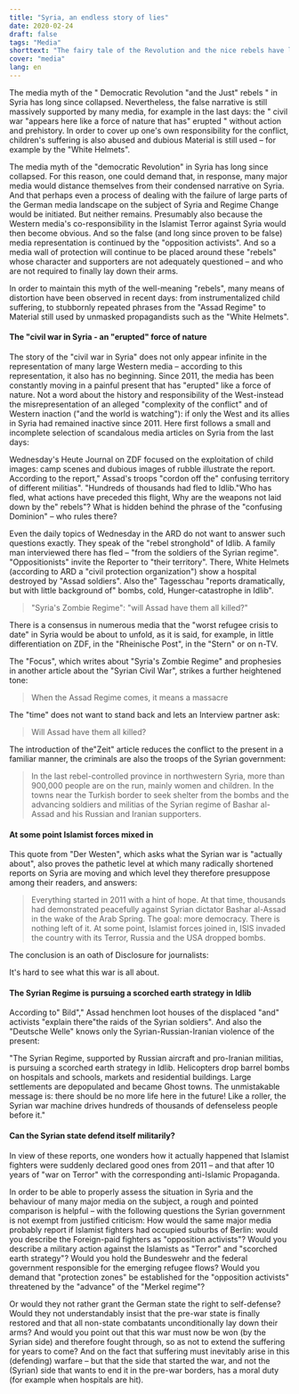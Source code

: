 ```yaml
---
title: "Syria, an endless story of lies"
date: 2020-02-24
draft: false
tags: "Media"
shorttext: "The fairy tale of the Revolution and the nice rebels have long been a broken Illusion and yet the media continue to tell it."
cover: "media"
lang: en
---
```


The media myth of the " Democratic Revolution "and the Just" rebels " in Syria has long since collapsed. Nevertheless, the false narrative is still massively supported by many media, for example in the last days: the " civil war "appears here like a force of nature that has" erupted " without action and prehistory. In order to cover up one's own responsibility for the conflict, children's suffering is also abused and dubious Material is still used – for example by the "White Helmets".

The media myth of the "democratic Revolution" in Syria has long since collapsed. For this reason, one could demand that, in response, many major media would distance themselves from their condensed narrative on Syria. And that perhaps even a process of dealing with the failure of large parts of the German media landscape on the subject of Syria and Regime Change would be initiated. But neither remains. Presumably also because the Western media's co-responsibility in the Islamist Terror against Syria would then become obvious. And so the false (and long since proven to be false) media representation is continued by the "opposition activists". And so a media wall of protection will continue to be placed around these "rebels" whose character and supporters are not adequately questioned – and who are not required to finally lay down their arms.

In order to maintain this myth of the well-meaning "rebels", many means of distortion have been observed in recent days: from instrumentalized child suffering, to stubbornly repeated phrases from the "Assad Regime" to Material still used by unmasked propagandists such as the "White Helmets".

#### The "civil war in Syria - an "erupted" force of nature

The story of the "civil war in Syria" does not only appear infinite in the representation of many large Western media – according to this representation, it also has no beginning. Since 2011, the media has been constantly moving in a painful present that has "erupted" like a force of nature. Not a word about the history and responsibility of the West-instead the misrepresentation of an alleged "complexity of the conflict" and of Western inaction ("and the world is watching"): if only the West and its allies in Syria had remained inactive since 2011. Here first follows a small and incomplete selection of scandalous media articles on Syria from the last days:

Wednesday's Heute Journal on ZDF focused on the exploitation of child images: camp scenes and dubious images of rubble illustrate the report. According to the report," Assad's troops "cordon off the" confusing territory of different militias". "Hundreds of thousands had fled to Idlib."Who has fled, what actions have preceded this flight, Why are the weapons not laid down by the" rebels"? What is hidden behind the phrase of the "confusing Dominion" – who rules there?

Even the daily topics of Wednesday in the ARD do not want to answer such questions exactly. They speak of the "rebel stronghold" of Idlib. A family man interviewed there has fled – "from the soldiers of the Syrian regime". "Oppositionists" invite the Reporter to "their territory". There, White Helmets (according to ARD a "civil protection organization") show a hospital destroyed by "Assad soldiers". Also the" Tagesschau "reports dramatically, but with little background of" bombs, cold, Hunger-catastrophe in Idlib".

> "Syria's Zombie Regime": "will Assad have them all killed?"

There is a consensus in numerous media that the "worst refugee crisis to date" in Syria would be about to unfold, as it is said, for example, in little differentiation on ZDF, in the "Rheinische Post", in the "Stern" or on n-TV.

The "Focus", which writes about "Syria's Zombie Regime" and prophesies in another article about the "Syrian Civil War", strikes a further heightened tone:

> When the Assad Regime comes, it means a massacre

The "time" does not want to stand back and lets an Interview partner ask:

> Will Assad have them all killed?

The introduction of the"Zeit" article reduces the conflict to the present in a familiar manner, the criminals are also the troops of the Syrian government:

> In the last rebel-controlled province in northwestern Syria, more than 900,000 people are on the run, mainly women and children. In the towns near the Turkish border to seek shelter from the bombs and the advancing soldiers and militias of the Syrian regime of Bashar al-Assad and his Russian and Iranian supporters.

#### At some point Islamist forces mixed in

This quote from "Der Westen", which asks what the Syrian war is "actually about", also proves the pathetic level at which many radically shortened reports on Syria are moving and which level they therefore presuppose among their readers, and answers:

> Everything started in 2011 with a hint of hope. At that time, thousands had demonstrated peacefully against Syrian dictator Bashar al-Assad in the wake of the Arab Spring. The goal: more democracy. There is nothing left of it. At some point, Islamist forces joined in, ISIS invaded the country with its Terror, Russia and the USA dropped bombs.

The conclusion is an oath of Disclosure for journalists:

It's hard to see what this war is all about.

#### The Syrian Regime is pursuing a scorched earth strategy in Idlib

According to" Bild"," Assad henchmen loot houses of the displaced "and" activists "explain there"the raids of the Syrian soldiers". And also the "Deutsche Welle" knows only the Syrian-Russian-Iranian violence of the present:

"The Syrian Regime, supported by Russian aircraft and pro-Iranian militias, is pursuing a scorched earth strategy in Idlib. Helicopters drop barrel bombs on hospitals and schools, markets and residential buildings. Large settlements are depopulated and became Ghost towns. The unmistakable message is: there should be no more life here in the future! Like a roller, the Syrian war machine drives hundreds of thousands of defenseless people before it."

#### Can the Syrian state defend itself militarily?

In view of these reports, one wonders how it actually happened that Islamist fighters were suddenly declared good ones from 2011 – and that after 10 years of "war on Terror" with the corresponding anti-Islamic Propaganda.

In order to be able to properly assess the situation in Syria and the behaviour of many major media on the subject, a rough and pointed comparison is helpful – with the following questions the Syrian government is not exempt from justified criticism: How would the same major media probably report if Islamist fighters had occupied suburbs of Berlin: would you describe the Foreign-paid fighters as "opposition activists"? Would you describe a military action against the Islamists as "Terror" and "scorched earth strategy"? Would you hold the Bundeswehr and the federal government responsible for the emerging refugee flows? Would you demand that "protection zones" be established for the "opposition activists" threatened by the "advance" of the "Merkel regime"?

Or would they not rather grant the German state the right to self-defense? Would they not understandably insist that the pre-war state is finally restored and that all non-state combatants unconditionally lay down their arms? And would you point out that this war must now be won (by the Syrian side) and therefore fought through, so as not to extend the suffering for years to come? And on the fact that suffering must inevitably arise in this (defending) warfare – but that the side that started the war, and not the (Syrian) side that wants to end it in the pre-war borders, has a moral duty (for example when hospitals are hit).
